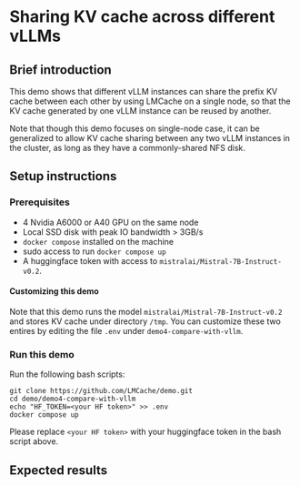 
# Sharing KV cache across different vLLMs

## Brief introduction

This demo shows that different vLLM instances can share the prefix KV cache between each other by using LMCache on a single node, so that the KV cache generated by one vLLM instance can be reused by another.

Note that though this demo focuses on single-node case, it can be generalized to allow KV cache sharing between any two vLLM instances in the cluster, as long as they have a commonly-shared NFS disk.

## Setup instructions

### Prerequisites
- 4 Nvidia A6000 or A40 GPU on the same node
- Local SSD disk with peak IO bandwidth > 3GB/s
- `docker compose` installed on the machine
- sudo access to run `docker compose up`
- A huggingface token with access to `mistralai/Mistral-7B-Instruct-v0.2`. 


#### Customizing this demo

Note that this demo runs the model `mistralai/Mistral-7B-Instruct-v0.2` and stores KV cache under directory `/tmp`. You can customize these two entires by editing the file `.env` under `demo4-compare-with-vllm`.

### Run this demo

Run the following bash scripts:
```
git clone https://github.com/LMCache/demo.git
cd demo/demo4-compare-with-vllm
echo "HF_TOKEN=<your HF token>" >> .env
docker compose up
```
Please replace `<your HF token>` with your huggingface token in the bash script above.


## Expected results

